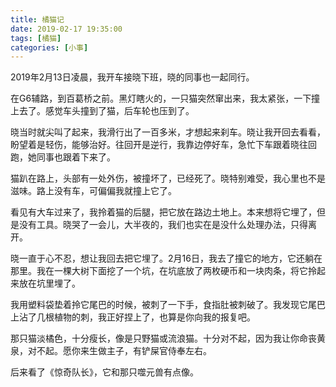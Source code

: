 ```yaml
---
title: 橘猫记
date: 2019-02-17 19:35:00
tags: [橘猫]
categories: [小事]
---
```


2019年2月13日凌晨，我开车接晓下班，晓的同事也一起同行。

在G6辅路，到百葛桥之前。黑灯瞎火的，一只猫突然窜出来，我太紧张，一下撞上去了。感觉车头撞到了猫，后车轮也压到了。

<!--more-->

晓当时就尖叫了起来，我滑行出了一百多米，才想起来刹车。晓让我开回去看看，盼望着是轻伤，能够治好。往回开是逆行，我靠边停好车，急忙下车跟着晓往回跑，她同事也跟着下来了。

猫趴在路上，头部有一处外伤，被撞坏了，已经死了。晓特别难受，我心里也不是滋味。路上没有车，可偏偏我就撞上它了。

看见有大车过来了，我拎着猫的后腿，把它放在路边土地上。本来想将它埋了，但是没有工具。晓哭了一会儿，大半夜的，我们也实在是没什么处理办法，只得离开。

晓一直于心不忍，想让我回去把它埋了。2月16日，我去了撞它的地方，它还躺在那里。我在一棵大树下面挖了一个坑，在坑底放了两枚硬币和一块肉条，将它拎起来放在坑里埋了。

我用塑料袋垫着拎它尾巴的时候，被刺了一下手，食指肚被刺破了。我发现它尾巴上沾了几根植物的刺，我正好捏上了，也算是你向我的报复吧。

那只猫淡橘色，十分瘦长，像是只野猫或流浪猫。十分对不起，因为我让你命丧黄泉，对不起。愿你来生做主子，有铲屎官侍奉左右。

后来看了《惊奇队长》，它和那只噬元兽有点像。